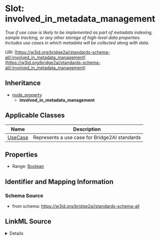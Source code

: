 # Slot: involved_in_metadata_management
_True if use case is likely to be implemented as part of metadata indexing, sample tracking, or any other storage of high-level data properties. Includes use cases in which metadata will be collected along with data._


URI: [https://w3id.org/bridge2ai/standards-schema-all/:involved_in_metadata_management](https://w3id.org/bridge2ai/standards-schema-all/:involved_in_metadata_management)




## Inheritance

* [node_property](node_property.md)
    * **involved_in_metadata_management**





## Applicable Classes

| Name | Description |
| --- | --- |
[UseCase](UseCase.md) | Represents a use case for Bridge2AI standards






## Properties

* Range: [Boolean](Boolean.md)







## Identifier and Mapping Information







### Schema Source


* from schema: https://w3id.org/bridge2ai/standards-schema-all




## LinkML Source

<details>
```yaml
name: involved_in_metadata_management
description: True if use case is likely to be implemented as part of metadata indexing,
  sample tracking, or any other storage of high-level data properties. Includes use
  cases in which metadata will be collected along with data.
from_schema: https://w3id.org/bridge2ai/standards-schema-all
rank: 1000
is_a: node property
domain: NamedThing
alias: involved_in_metadata_management
domain_of:
- UseCase
range: boolean

```
</details>